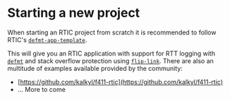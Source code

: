 # Starting a new project

When starting an RTIC project from scratch it is recommended to follow RTIC's [`defmt-app-template`].

[`defmt-app-template`]: https://github.com/rtic-rs/defmt-app-template

This will give you an RTIC application with support for RTT logging with [`defmt`] and stack overflow
protection using [`flip-link`]. There are also an multitude of examples available provided by the community:

- [https://github.com/kalkyl/f411-rtic](https://github.com/kalkyl/f411-rtic)
- ... More to come

[`defmt`]: https://github.com/knurling-rs/defmt/
[`flip-link`]: https://github.com/knurling-rs/flip-link/
